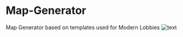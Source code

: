 # Map-Generator
Map Generator based on templates used for Modern Lobbies
![text](https://user-images.githubusercontent.com/34096047/212568939-bf07b2fb-bbea-453c-a1b5-5792aa0fc0ad.PNG)
